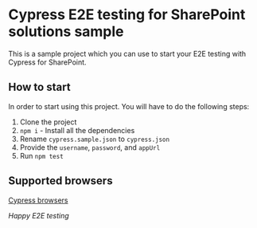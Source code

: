 # Cypress E2E testing for SharePoint solutions sample
 
This is a sample project which you can use to start your E2E testing with Cypress for SharePoint.

## How to start

In order to start using this project. You will have to do the following steps:

1. Clone the project
2. `npm i` - Install all the dependencies
3. Rename `cypress.sample.json` to `cypress.json`
4. Provide the `username`, `password`, and `appUrl`
5. Run `npm test`

## Supported browsers

[Cypress browsers](https://docs.cypress.io/guides/guides/launching-browsers.html#Browsers)

*Happy E2E testing*